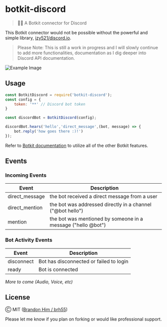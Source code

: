 # botkit-discord

> 🤖👾 A Botkit connector for Discord

This Botkit connector would not be possible without the powerful and simple library, [izy521/discord.io](https://github.com/izy521/discord.io). 

> Please Note: This is still a work in progress and I will slowly continue to add more functionalities, documentation as I dig deeper into Discord API documentation.

![Example Image](https://user-images.githubusercontent.com/6020066/49334369-4151ba80-f589-11e8-8b8a-0086bcd956a2.png)

## Usage

```javascript
const BotkitDiscord = require('botkit-discord');
const config = {
    token: '**' // Discord bot token
}

const discordBot = BotkitDiscord(config);

discordBot.hears('hello','direct_message',(bot, message) => {
    bot.reply('how goes there :)!')
});
```

Refer to [Botkit documentation](https://botkit.ai/docs/) to utilize all of the other Botkit features.

## Events

### Incoming Events

| Event          | Description                                                  |
| -------------- | ------------------------------------------------------------ |
| direct_message | the bot received a direct message from a user                |
| direct_mention | the bot was addressed directly in a channel ("@bot hello")   |
| mention        | the bot was mentioned by someone in a message ("hello @bot") |

 ### Bot Activity Events

| Event      | Description                             |
| ---------- | --------------------------------------- |
| disconnect | Bot has disconnected or failed to login |
| ready      | Bot is connected                        |

*More to come (Audio, Voice, etc)* 

## License

Ⓒ MIT ([Brandon Him / brh55](github.com/@brh55))

Please let me know if you plan on forking or would like professional support.
